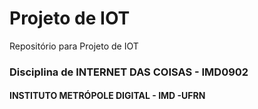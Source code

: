 # Projeto de IOT
Repositório para Projeto de IOT
### Disciplina de INTERNET DAS COISAS - IMD0902
#### INSTITUTO METRÓPOLE DIGITAL - IMD -UFRN
